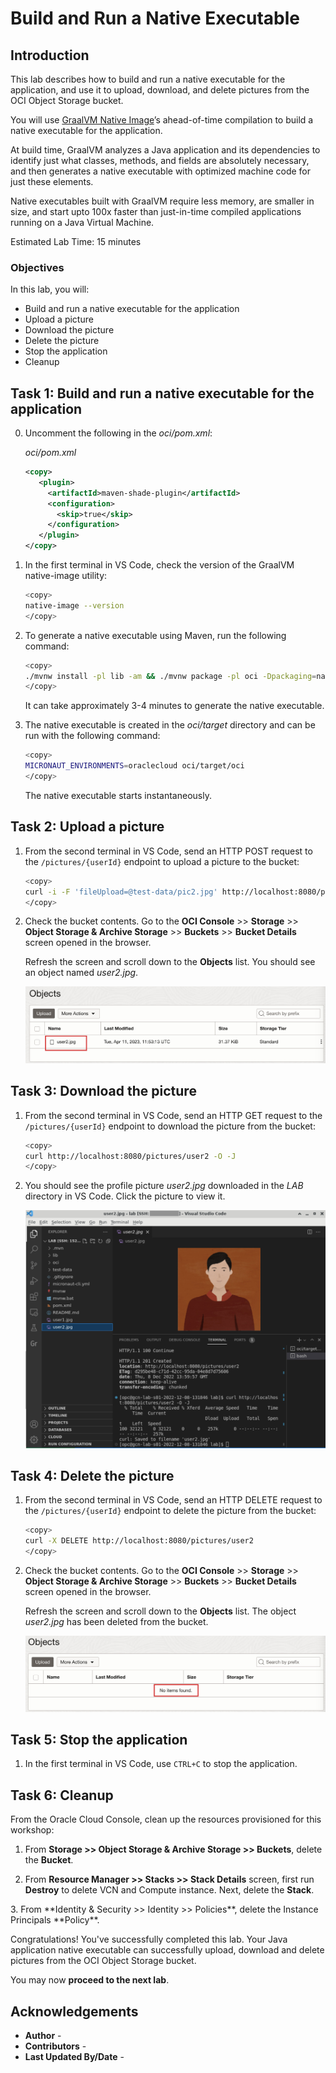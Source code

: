 # Build and Run a Native Executable

## Introduction

This lab describes how to build and run a native executable for the application, and use it to upload, download, and delete pictures from the OCI Object Storage bucket.

You will use [GraalVM Native Image](https://docs.oracle.com/en/graalvm/jdk/17/docs/overview/)’s ahead-of-time compilation to build a native executable for the application.

At build time, GraalVM analyzes a Java application and its dependencies to identify just what classes, methods, and fields are absolutely necessary, and then generates a native executable with optimized machine code for just these elements.

Native executables built with GraalVM require less memory, are smaller in size, and start upto 100x faster than just-in-time compiled applications running on a Java Virtual Machine.

Estimated Lab Time: 15 minutes

### Objectives

In this lab, you will:

* Build and run a native executable for the application
* Upload a picture
* Download the picture
* Delete the picture
* Stop the application
* Cleanup

## Task 1: Build and run a native executable for the application

<!-- TEMPORARY WORKAROUND FOR https://ol-jira.us.oracle.com/browse/GCN-4388 -->
0. Uncomment the following in the _oci/pom.xml_:

   _oci/pom.xml_

   ``` xml
   <copy>
      <plugin>
        <artifactId>maven-shade-plugin</artifactId>
        <configuration>
          <skip>true</skip>
        </configuration>
      </plugin>
   </copy>
   ```

1. In the first terminal in VS Code, check the version of the GraalVM native-image utility:

	``` bash
	<copy>
	native-image --version
	</copy>
	```

2. To generate a native executable using Maven, run the following command:

	``` bash
	<copy>
	./mvnw install -pl lib -am && ./mvnw package -pl oci -Dpackaging=native-image
	</copy>
	```

   It can take approximately 3-4 minutes to generate the native executable.

3. The native executable is created in the _oci/target_ directory and can be run with the following command:

	``` bash
	<copy>
	MICRONAUT_ENVIRONMENTS=oraclecloud oci/target/oci
	</copy>
	```

   The native executable starts instantaneously.

## Task 2: Upload a picture

1. From the second terminal in VS Code, send an HTTP POST request to the `/pictures/{userId}` endpoint to upload a picture to the bucket:

	``` bash
	<copy>
	curl -i -F 'fileUpload=@test-data/pic2.jpg' http://localhost:8080/pictures/user2
	</copy>
	```

2. Check the bucket contents. Go to the **OCI Console** >> **Storage** >> **Object Storage & Archive Storage** >> **Buckets** >> **Bucket Details** screen opened in the browser.

   Refresh the screen and scroll down to the **Objects** list. You should see an object named _user2.jpg_.

   ![Objects List](./images/objects-list-user2.jpg)

## Task 3: Download the picture

1. From the second terminal in VS Code, send an HTTP GET request to the `/pictures/{userId}` endpoint to download the picture from the bucket:

	``` bash
	<copy>
	curl http://localhost:8080/pictures/user2 -O -J
	</copy>
	```

2. You should see the profile picture _user2.jpg_ downloaded in the _LAB_ directory in VS Code. Click the picture to view it.

   ![View Picture](./images/view-pic-user2.jpg)

## Task 4: Delete the picture

1. From the second terminal in VS Code, send an HTTP DELETE request to the `/pictures/{userId}` endpoint to delete the picture from the bucket:

	``` bash
	<copy>
	curl -X DELETE http://localhost:8080/pictures/user2
	</copy>
	```

2. Check the bucket contents. Go to the **OCI Console** >> **Storage** >> **Object Storage & Archive Storage** >> **Buckets** >> **Bucket Details** screen opened in the browser.

   Refresh the screen and scroll down to the **Objects** list. The object _user2.jpg_ has been deleted from the bucket.

   ![Objects List](./images/objects-list-empty.jpg)

## Task 5: Stop the application

1. In the first terminal in VS Code, use `CTRL+C` to stop the application.

## Task 6: Cleanup

From the Oracle Cloud Console, clean up the resources provisioned for this workshop:

1. From **Storage >> Object Storage & Archive Storage >> Buckets**, delete the **Bucket**.

2. From **Resource Manager >> Stacks >> Stack Details** screen, first run **Destroy** to delete VCN and Compute instance. Next, delete the **Stack**.

<if type="tenancy">
3. From **Identity & Security >> Identity >> Policies**, delete the Instance Principals **Policy**.
</if>

Congratulations! You've successfully completed this lab. Your Java application native executable can successfully upload, download and delete pictures from the OCI Object Storage bucket.

You may now **proceed to the next lab**.

## Acknowledgements

* **Author** - [](var:author)
* **Contributors** - [](var:contributors)
* **Last Updated By/Date** - [](var:last_updated)
